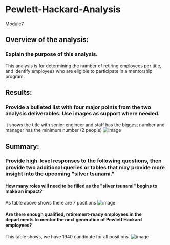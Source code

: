 # Pewlett-Hackard-Analysis
Module7
## Overview of the analysis: 
### Explain the purpose of this analysis.
This analysis is for determining the number of retiring employees per title, and identify employees who are eligible to participate in a mentorship program. 
## Results: 
### Provide a bulleted list with four major points from the two analysis deliverables. Use images as support where needed.
it shows the title with senior engineer and staff has the biggest number and manager has the minimum number (2 people)
![image](https://user-images.githubusercontent.com/100230706/162066782-1e40f61f-5e3a-430a-8338-d5cd89403f65.png)


## Summary: 
### Provide high-level responses to the following questions, then provide two additional queries or tables that may provide more insight into the upcoming "silver tsunami."
#### How many roles will need to be filled as the "silver tsunami" begins to make an impact?
As table above shows there are 7 positions 
![image](https://user-images.githubusercontent.com/100230706/162067371-e69dc337-3472-49a3-9116-5bdc377ee730.png)

#### Are there enough qualified, retirement-ready employees in the departments to mentor the next generation of Pewlett Hackard employees?
This table shows, we have 1940 candidate for all positions. 
![image](https://user-images.githubusercontent.com/100230706/162067900-769ac225-b999-4a04-833f-04ca3a79564e.png)
